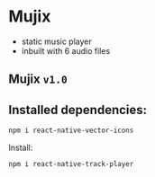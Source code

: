 # Mujix

- static music player
- inbuilt with 6 audio files

## Mujix `v1.0`

## Installed dependencies:
``` bash
npm i react-native-vector-icons
```
Install:

``` bash
npm i react-native-track-player
```